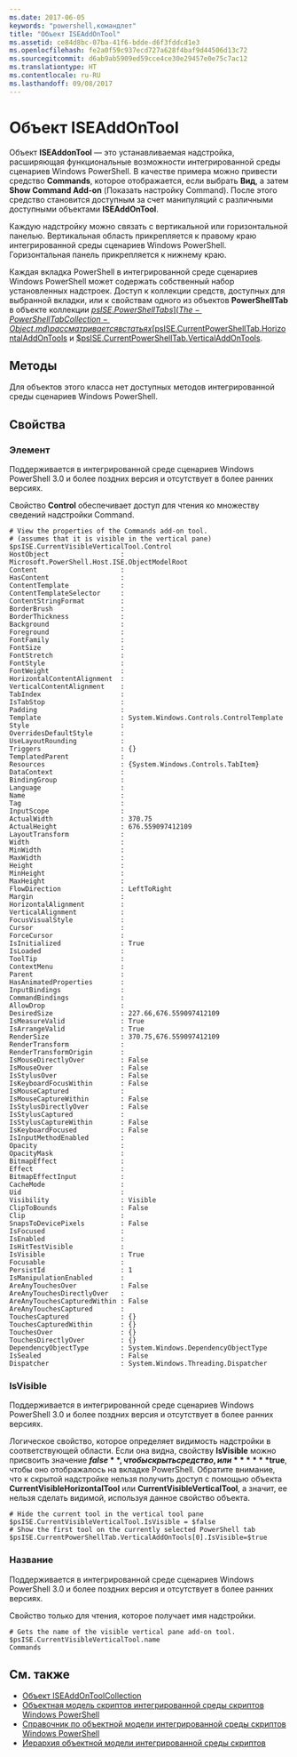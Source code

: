 ```yaml
---
ms.date: 2017-06-05
keywords: "powershell,командлет"
title: "Объект ISEAddOnTool"
ms.assetid: ce84d8bc-07ba-41f6-bdde-d6f3fddcd1e3
ms.openlocfilehash: fe2a0f59c937ecd727a628f4baf9d44506d13c72
ms.sourcegitcommit: d6ab9ab5909ed59cce4ce30e29457e0e75c7ac12
ms.translationtype: HT
ms.contentlocale: ru-RU
ms.lasthandoff: 09/08/2017
---
```

# <a name="the-iseaddontool-object"></a>Объект ISEAddOnTool
  Объект **ISEAddonTool** — это устанавливаемая надстройка, расширяющая функциональные возможности интегрированной среды сценариев Windows PowerShell. В качестве примера можно привести средство **Commands**, которое отображается, если выбрать **Вид**, а затем **Show Command Add-on** (Показать настройку Command). После этого средство становится доступным за счет манипуляций с различными доступными объектами **ISEAddOnTool**.

 Каждую надстройку можно связать с вертикальной или горизонтальной панелью. Вертикальная область прикрепляется к правому краю интегрированной среды сценариев Windows PowerShell. Горизонтальная панель прикрепляется к нижнему краю.

 Каждая вкладка PowerShell в интегрированной среде сценариев Windows PowerShell может содержать собственный набор установленных надстроек. Доступ к коллекции средств, доступных для выбранной вкладки, или к свойствам одного из объектов **PowerShellTab** в объекте коллекции [$psISE.PowerShellTabs](The-PowerShellTabCollection-Object.md) рассматривается в статьях [$psISE.CurrentPowerShellTab.HorizontalAddOnTools](The-ISEAddOnToolCollection-Object.md) и [$psISE.CurrentPowerShellTab.VerticalAddOnTools](The-ISEAddOnToolCollection-Object.md).

## <a name="methods"></a>Методы
 Для объектов этого класса нет доступных методов интегрированной среды сценариев Windows PowerShell.

## <a name="properties"></a>Свойства

### <a name="control"></a>Элемент
  Поддерживается в интегрированной среде сценариев Windows PowerShell 3.0 и более поздних версия и отсутствует в более ранних версиях.

 Свойство **Control** обеспечивает доступ для чтения ко множеству сведений надстройки Command.

```
# View the properties of the Commands add-on tool.
# (assumes that it is visible in the vertical pane)
$psISE.CurrentVisibleVerticalTool.Control
HostObject                  : Microsoft.PowerShell.Host.ISE.ObjectModelRoot
Content                     :
HasContent                  :
ContentTemplate             :
ContentTemplateSelector     :
ContentStringFormat         :
BorderBrush                 :
BorderThickness             :
Background                  :
Foreground                  :
FontFamily                  :
FontSize                    :
FontStretch                 :
FontStyle                   :
FontWeight                  :
HorizontalContentAlignment  :
VerticalContentAlignment    :
TabIndex                    :
IsTabStop                   :
Padding                     :
Template                    : System.Windows.Controls.ControlTemplate
Style                       :
OverridesDefaultStyle       :
UseLayoutRounding           :
Triggers                    : {}
TemplatedParent             :
Resources                   : {System.Windows.Controls.TabItem}
DataContext                 :
BindingGroup                :
Language                    :
Name                        :
Tag                         :
InputScope                  :
ActualWidth                 : 370.75
ActualHeight                : 676.559097412109
LayoutTransform             :
Width                       :
MinWidth                    :
MaxWidth                    :
Height                      :
MinHeight                   :
MaxHeight                   :
FlowDirection               : LeftToRight
Margin                      :
HorizontalAlignment         :
VerticalAlignment           :
FocusVisualStyle            :
Cursor                      :
ForceCursor                 :
IsInitialized               : True
IsLoaded                    :
ToolTip                     :
ContextMenu                 :
Parent                      :
HasAnimatedProperties       :
InputBindings               :
CommandBindings             :
AllowDrop                   :
DesiredSize                 : 227.66,676.559097412109
IsMeasureValid              : True
IsArrangeValid              : True
RenderSize                  : 370.75,676.559097412109
RenderTransform             :
RenderTransformOrigin       :
IsMouseDirectlyOver         : False
IsMouseOver                 : False
IsStylusOver                : False
IsKeyboardFocusWithin       : False
IsMouseCaptured             :
IsMouseCaptureWithin        : False
IsStylusDirectlyOver        : False
IsStylusCaptured            :
IsStylusCaptureWithin       : False
IsKeyboardFocused           : False
IsInputMethodEnabled        :
Opacity                     :
OpacityMask                 :
BitmapEffect                :
Effect                      :
BitmapEffectInput           :
CacheMode                   :
Uid                         :
Visibility                  : Visible
ClipToBounds                : False
Clip                        :
SnapsToDevicePixels         : False
IsFocused                   :
IsEnabled                   :
IsHitTestVisible            :
IsVisible                   : True
Focusable                   :
PersistId                   : 1
IsManipulationEnabled       :
AreAnyTouchesOver           : False
AreAnyTouchesDirectlyOver   :
AreAnyTouchesCapturedWithin : False
AreAnyTouchesCaptured       :
TouchesCaptured             : {}
TouchesCapturedWithin       : {}
TouchesOver                 : {}
TouchesDirectlyOver         : {}
DependencyObjectType        : System.Windows.DependencyObjectType
IsSealed                    : False
Dispatcher                  : System.Windows.Threading.Dispatcher

```

### <a name="isvisible"></a>IsVisible
  Поддерживается в интегрированной среде сценариев Windows PowerShell 3.0 и более поздних версия и отсутствует в более ранних версиях.

 Логическое свойство, которое определяет видимость надстройки в соответствующей области. Если она видна, свойству **IsVisible** можно присвоить значение **$false**, чтобы скрыть средство, или ******$true**, чтобы оно отображалось на вкладке PowerShell. Обратите внимание, что к скрытой надстройке нельзя получить доступ с помощью объекта **CurrentVisibleHorizontalTool** или **CurrentVisibleVerticalTool**, а значит, ее нельзя сделать видимой, используя данное свойство объекта.

```
# Hide the current tool in the vertical tool pane
$psISE.CurrentVisibleVerticalTool.IsVisible = $false
# Show the first tool on the currently selected PowerShell tab
$psISE.CurrentPowerShellTab.VerticalAddOnTools[0].IsVisible=$true

```

### <a name="name"></a>Название
  Поддерживается в интегрированной среде сценариев Windows PowerShell 3.0 и более поздних версия и отсутствует в более ранних версиях.

 Свойство только для чтения, которое получает имя надстройки.

```
# Gets the name of the visible vertical pane add-on tool.
$psISE.CurrentVisibleVerticalTool.name
Commands

```

## <a name="see-also"></a>См. также
- [Объект ISEAddOnToolCollection](The-ISEAddOnToolCollection-Object.md)
- [Объектная модель скриптов интегрированной среды скриптов Windows PowerShell](The-Windows-PowerShell-ISE-Scripting-Object-Model.md)
- [Справочник по объектной модели интегрированной среды скриптов Windows PowerShell](Windows-PowerShell-ISE-Object-Model-Reference.md)
- [Иерархия объектной модели интегрированной среды скриптов](The-ISE-Object-Model-Hierarchy.md)

